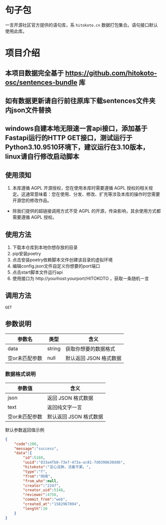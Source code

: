 # 句子包

一言开源社区官方提供的语句库，系 `hitokoto.cn` 数据打包集合。语句接口默认使用此库。

# 项目介绍
## 本项目数据完全基于 https://github.com/hitokoto-osc/sentences-bundle 库
## 如有数据更新请自行前往原库下载sentences文件夹内json文件替换
## windows自建本地无限速一言api接口，添加基于Fastapi运行的HTTP GET接口，测试运行于Python3.10.9510环境下，建议运行在3.10版本，linux请自行修改启动脚本

## 使用须知

1. 本库遵循 AGPL 开源授权，您在使用本库时需要遵循 AGPL 授权的相关规定。这通常意味着：您在使用、分发、修改、扩充等涉及本库的操作时您需要开源您的修改作品。
*  除我们提供的超链接调用方式不受 AGPL 的开源，传染影响，其余使用方式都需要遵循 AGPL 授权。

## 使用方法

1. 下载本仓库到本地你想存放的目录
2. pip安装poetry
3. 点击安装poetry依赖脚本文件创建该目录的虚拟环境
4. 编辑config.json文件自定义你想要的port端口
5. 点击start脚本文件运行api
6. 使用接口为 http://yourhost:yourport/HITOKOTO ，获取一条随机一言

## 调用方法
`GET`
## 参数说明
参数名|类型|含义
-|-|-
data|string|获取你想要的数据格式
空or未匹配参数|null|默认返回 JSON 格式数据

### 数据格式说明
参数值|含义
-|-
json|返回 JSON 格式数据
text|返回纯文字一言
空or未匹配参数|默认返回 JSON 格式数据

默认参数返回值示例
```json
{
    "code":200,
    "message":"success",
    "data":{
        "id":5169,
        "uuid":"833a4fb8-73e7-473a-ac81-7d0398630dd6",
        "hitokoto":"没心没肺，活着不累。",
        "type":"f",
        "from":"网络",
        "from_who":null,
        "creator":"2247",
        "creator_uid":5148,
        "reviewer":4756,
        "commit_from":"web",
        "created_at":"1582967894",
        "length":10
    }
}
```
